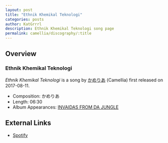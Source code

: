 ```yaml
---
layout: post
title: "Ethnik Khemikal Teknologi"
categories: posts
author: KatGrrrl
description: Ethnik Khemikal Teknologi song page
permalink: camellia/discography/:title
---
```


## Overview

### Ethnik Khemikal Teknologi

*Ethnik Khemikal Teknologi* is a song by [かめりあ](/camellia) (Camellia) first released on 2017-08-11.

* Composition: かめりあ
* Length: 06:30
* Album Appearances: [INVAIDAS FROM DA JUNGLE](<{% link postsInclude/_posts/camellia/albums/INVAIDAS-FROM-DA-JUNGLE/2023-12-20-INVAIDAS-FROM-DA-JUNGLE.md %}>)

## External Links

* [Spotify](https://open.spotify.com/track/2Ry3gy3dpu6LsuR9bHmj52?si=dd15ea0a9b23482c)
